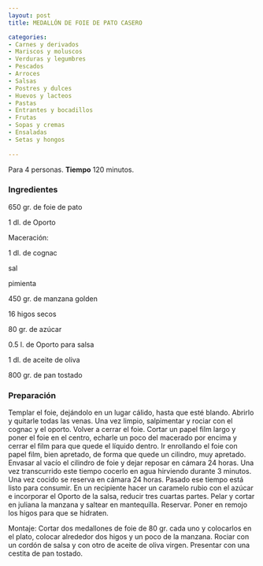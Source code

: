 ```yaml
---
layout: post
title: MEDALLÓN DE FOIE DE PATO CASERO

categories:
- Carnes y derivados
- Mariscos y moluscos
- Verduras y legumbres
- Pescados
- Arroces
- Salsas
- Postres y dulces
- Huevos y lacteos
- Pastas
- Entrantes y bocadillos
- Frutas
- Sopas y cremas
- Ensaladas
- Setas y hongos
 
---
```

Para 4 personas.
<b>Tiempo</b> 120 minutos.

<h3>Ingredientes</h3>

650 gr. de foie de pato

1 dl. de Oporto

Maceración:

1 dl. de cognac

sal

pimienta

450 gr. de manzana golden

16 higos secos

80 gr. de azúcar

0.5 l. de Oporto para salsa

1 dl. de aceite de oliva

800 gr. de pan tostado

<h3>Preparación</h3>

Templar el foie, dejándolo en un lugar cálido, hasta que esté blando. Abrirlo y quitarle todas las venas. Una vez limpio, salpimentar y rociar con el cognac y el oporto. Volver a cerrar el foie. Cortar un papel film largo y poner el foie en el centro, echarle un poco del macerado por encima y cerrar el film para que quede el líquido dentro. Ir enrollando el foie con papel film, bien apretado, de forma que quede un cilindro, muy apretado. Envasar al vacío el cilindro de foie y dejar reposar en cámara 24 horas. Una vez transcurrido este tiempo cocerlo en agua hirviendo durante 3 minutos. Una vez cocido se reserva en cámara 24 horas. Pasado ese tiempo está listo para consumir. En un recipiente hacer un caramelo rubio con el azúcar e incorporar el Oporto de la salsa, reducir tres cuartas partes. Pelar y cortar en juliana la manzana y saltear en mantequilla. Reservar. Poner en remojo los higos para que se hidraten.

Montaje: Cortar dos medallones de foie de 80 gr. cada uno y colocarlos en el plato, colocar alrededor dos higos y un poco de la manzana. Rociar con un cordón de salsa y con otro de aceite de oliva virgen. Presentar con una cestita de pan tostado.

